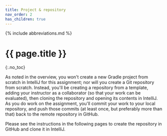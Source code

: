 ```yaml
---
title: Project & repository
nav_order: 2
has_children: true
---
```


{% include abbreviations.md %}

# {{ page.title }}
{:.no_toc}

As noted in the overview, you won't create a new Gradle project from scratch in IntelliJ for this assignment; nor will you create a Git repository from scratch. Instead, you'll be creating a repository from a template, adding your instructor as a collaborator (so that your work can be evaluated), then cloning the repository and opening its contents in IntelliJ. As you do work on the assignment, you'll commit your work to your local repository, and push those commits (at least once, but preferably more than that) back to the remote repository in GitHub.

Please see the instructions in the following pages to create the repository in GitHub and clone it in IntelliJ.